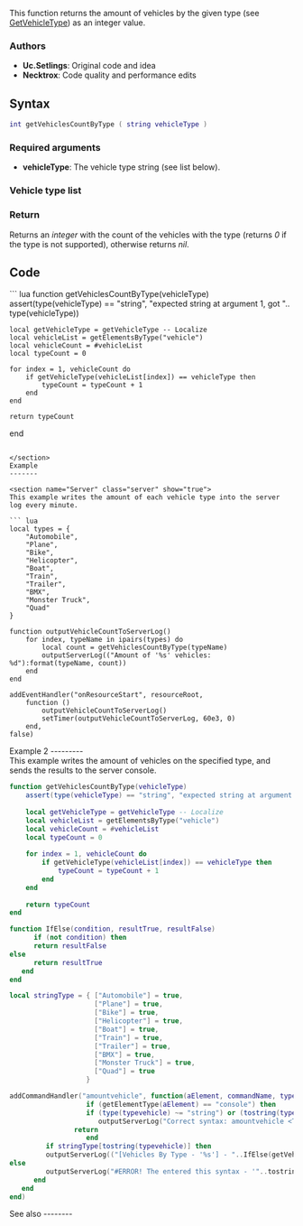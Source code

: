 This function returns the amount of vehicles by the given type (see [GetVehicleType](/docs/getvehicletype.md "wikilink")) as an integer value.

### Authors

-   **Uc.Setlings**: Original code and idea
-   **Necktrox**: Code quality and performance edits

Syntax
------

``` lua
int getVehiclesCountByType ( string vehicleType )
```

### Required arguments

-   **vehicleType**: The vehicle type string (see list below).

### Vehicle type list

### Return

Returns an *integer* with the count of the vehicles with the type (returns *0* if the type is not supported), otherwise returns *nil*.

Code
----

<section name="Function source" class="both" show="true">
``` lua
function getVehiclesCountByType(vehicleType)
    assert(type(vehicleType) == "string", "expected string at argument 1, got ".. type(vehicleType))

    local getVehicleType = getVehicleType -- Localize
    local vehicleList = getElementsByType("vehicle")
    local vehicleCount = #vehicleList
    local typeCount = 0

    for index = 1, vehicleCount do
        if getVehicleType(vehicleList[index]) == vehicleType then
            typeCount = typeCount + 1
        end
    end

    return typeCount
end
```

</section>
Example
-------

<section name="Server" class="server" show="true">
This example writes the amount of each vehicle type into the server log every minute.

``` lua
local types = {
    "Automobile",
    "Plane",
    "Bike",
    "Helicopter",
    "Boat",
    "Train",
    "Trailer",
    "BMX",
    "Monster Truck",
    "Quad"
}

function outputVehicleCountToServerLog()
    for index, typeName in ipairs(types) do
        local count = getVehiclesCountByType(typeName)
        outputServerLog(("Amount of '%s' vehicles: %d"):format(typeName, count))
    end
end

addEventHandler("onResourceStart", resourceRoot,
    function ()
        outputVehicleCountToServerLog()
        setTimer(outputVehicleCountToServerLog, 60e3, 0)
    end,
false)
```

</section>
Example 2
---------

<section name="Server" class="server" show="true">
This example writes the amount of vehicles on the specified type, and sends the results to the server console.

``` lua
function getVehiclesCountByType(vehicleType)
    assert(type(vehicleType) == "string", "expected string at argument 1, got ".. type(vehicleType))
 
    local getVehicleType = getVehicleType -- Localize
    local vehicleList = getElementsByType("vehicle")
    local vehicleCount = #vehicleList
    local typeCount = 0
 
    for index = 1, vehicleCount do
        if getVehicleType(vehicleList[index]) == vehicleType then
            typeCount = typeCount + 1
        end
    end
 
    return typeCount
end

function IfElse(condition, resultTrue, resultFalse)
      if (not condition) then
      return resultFalse
else
      return resultTrue
   end
end

local stringType = { ["Automobile"] = true,
                     ["Plane"] = true,
                     ["Bike"] = true,
                     ["Helicopter"] = true,
                     ["Boat"] = true,
                     ["Train"] = true,
                     ["Trailer"] = true,
                     ["BMX"] = true,
                     ["Monster Truck"] = true,
                     ["Quad"] = true
                   }

addCommandHandler("amountvehicle", function(aElement, commandName, typevehicle)
                   if (getElementType(aElement) == "console") then
                   if (type(typevehicle) ~= "string") or (tostring(typevehicle) == nil) or (tostring(typevehicle) == "") or (string.len(typevehicle) < 3) then
                      outputServerLog("Correct syntax: amountvehicle <Type Vehicle>")
                return
                   end
         if stringType[tostring(typevehicle)] then
         outputServerLog(("[Vehicles By Type - '%s'] - "..IfElse(getVehiclesCountByType(typevehicle) < 1, " Not found!", "Found '%s'")):format(typevehicle, getVehiclesCountByType(typevehicle)))
else
         outputServerLog("#ERROR! The entered this syntax - '"..tostring(typevehicle).."' isn't correct")
      end
   end
end)
```

</section>
See also
--------
